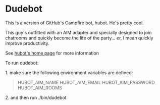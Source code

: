 # Dudebot

This is a version of GitHub's Campfire bot, hubot. He's pretty cool.

This guy's outfitted with an AIM adapter and specially designed to join
chatrooms and quickly become the life of the party... er, I mean quickly
improve productivity.

See [hubot's home page][hubot] for more information

[hubot]: https://github.com/github/hubot/wiki

To run dudebot:

1\. make sure the following environment variables are defined:

  > HUBOT_AIM_NAME
  > HUBOT_AIM_EMAIL
  > HUBOT_AIM_PASSWORD
  > HUBOT_AIM_ROOMS

2\. and then run ./bin/dudebot


